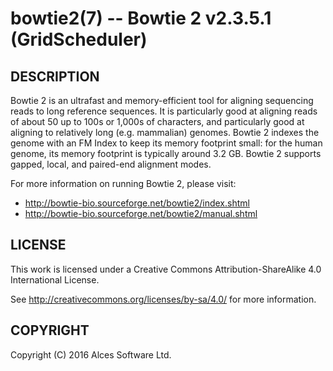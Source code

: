 # bowtie2(7) -- Bowtie 2 v2.3.5.1 (GridScheduler)

## DESCRIPTION

Bowtie 2 is an ultrafast and memory-efficient tool for aligning
sequencing reads to long reference sequences. It is particularly
good at aligning reads of about 50 up to 100s or 1,000s of
characters, and particularly good at aligning to relatively long
(e.g. mammalian) genomes. Bowtie 2 indexes the genome with an FM
Index to keep its memory footprint small: for the human genome, its
memory footprint is typically around 3.2 GB. Bowtie 2 supports
gapped, local, and paired-end alignment modes.

For more information on running Bowtie 2, please visit:
  * <http://bowtie-bio.sourceforge.net/bowtie2/index.shtml>
  * <http://bowtie-bio.sourceforge.net/bowtie2/manual.shtml>

## LICENSE

This work is licensed under a Creative Commons Attribution-ShareAlike
4.0 International License.

See <http://creativecommons.org/licenses/by-sa/4.0/> for more
information.

## COPYRIGHT

Copyright (C) 2016 Alces Software Ltd.


